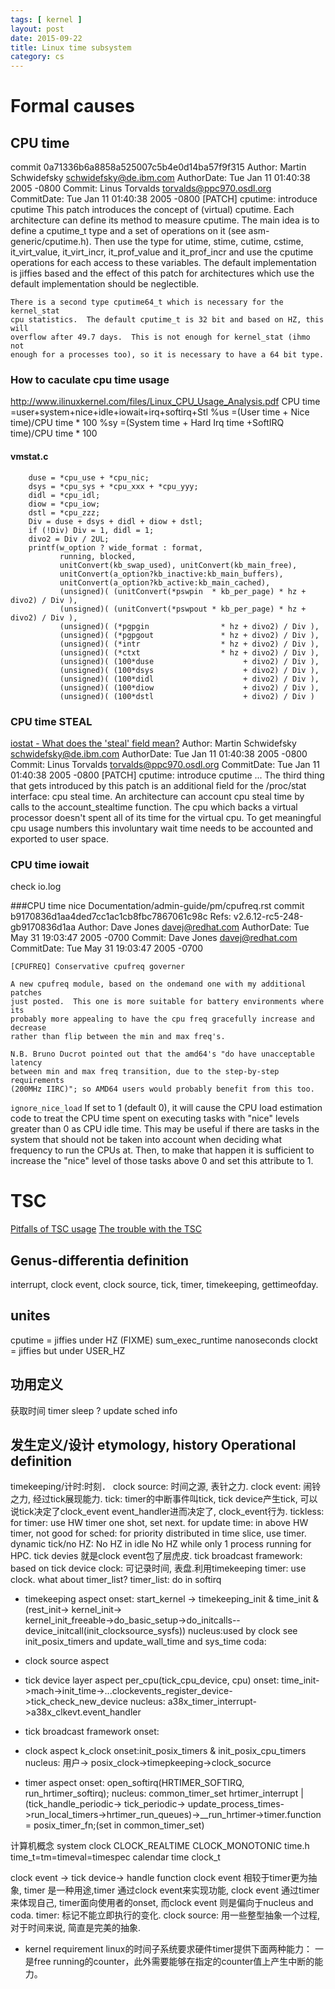 ```yaml
---
tags: [ kernel ] 
layout: post
date: 2015-09-22
title: Linux time subsystem
category: cs
---
```


# Formal causes
## CPU time

commit 0a71336b6a8858a525007c5b4e0d14ba57f9f315
Author:     Martin Schwidefsky <schwidefsky@de.ibm.com>
AuthorDate: Tue Jan 11 01:40:38 2005 -0800
Commit:     Linus Torvalds <torvalds@ppc970.osdl.org>
CommitDate: Tue Jan 11 01:40:38 2005 -0800
    [PATCH] cputime: introduce cputime
    This patch introduces the concept of (virtual) cputime.  Each architecture
    can define its method to measure cputime.  The main idea is to define a
    cputime_t type and a set of operations on it (see asm-generic/cputime.h).
    Then use the type for utime, stime, cutime, cstime, it_virt_value,
    it_virt_incr, it_prof_value and it_prof_incr and use the cputime operations
    for each access to these variables.  The default implementation is jiffies
    based and the effect of this patch for architectures which use the default
    implementation should be neglectible.

    There is a second type cputime64_t which is necessary for the kernel_stat
    cpu statistics.  The default cputime_t is 32 bit and based on HZ, this will
    overflow after 49.7 days.  This is not enough for kernel_stat (ihmo not
    enough for a processes too), so it is necessary to have a 64 bit type.
### How to caculate cpu time usage
http://www.ilinuxkernel.com/files/Linux_CPU_Usage_Analysis.pdf
CPU time =user+system+nice+idle+iowait+irq+softirq+Stl
%us =(User time + Nice time)/CPU time * 100
%sy =(System time + Hard Irq time +SoftIRQ time)/CPU time * 100
#### vmstat.c
        duse = *cpu_use + *cpu_nic;
        dsys = *cpu_sys + *cpu_xxx + *cpu_yyy;
        didl = *cpu_idl;
        diow = *cpu_iow;
        dstl = *cpu_zzz;
        Div = duse + dsys + didl + diow + dstl;
        if (!Div) Div = 1, didl = 1;
        divo2 = Div / 2UL;
        printf(w_option ? wide_format : format,
               running, blocked,
               unitConvert(kb_swap_used), unitConvert(kb_main_free),
               unitConvert(a_option?kb_inactive:kb_main_buffers),
               unitConvert(a_option?kb_active:kb_main_cached),
               (unsigned)( (unitConvert(*pswpin  * kb_per_page) * hz + divo2) / Div ),
               (unsigned)( (unitConvert(*pswpout * kb_per_page) * hz + divo2) / Div ),
               (unsigned)( (*pgpgin                * hz + divo2) / Div ),
               (unsigned)( (*pgpgout               * hz + divo2) / Div ),
               (unsigned)( (*intr                  * hz + divo2) / Div ),
               (unsigned)( (*ctxt                  * hz + divo2) / Div ),
               (unsigned)( (100*duse                    + divo2) / Div ),
               (unsigned)( (100*dsys                    + divo2) / Div ),
               (unsigned)( (100*didl                    + divo2) / Div ),
               (unsigned)( (100*diow                    + divo2) / Div ),
               (unsigned)( (100*dstl                    + divo2) / Div )


### CPU time STEAL 
[iostat - What does the 'steal' field mean?](https://unix.stackexchange.com/questions/264958/iostat-what-does-the-steal-field-mean)
Author:     Martin Schwidefsky <schwidefsky@de.ibm.com>
AuthorDate: Tue Jan 11 01:40:38 2005 -0800
Commit:     Linus Torvalds <torvalds@ppc970.osdl.org>
CommitDate: Tue Jan 11 01:40:38 2005 -0800
    [PATCH] cputime: introduce cputime
...
    The third thing that gets introduced by this patch is an additional field
    for the /proc/stat interface: cpu steal time.  An architecture can account
    cpu steal time by calls to the account_stealtime function.  The cpu which
    backs a virtual processor doesn't spent all of its time for the virtual
    cpu.  To get meaningful cpu usage numbers this involuntary wait time needs
    to be accounted and exported to user space.

### CPU time iowait
check io.log

###CPU time nice
Documentation/admin-guide/pm/cpufreq.rst
commit b9170836d1aa4ded7cc1ac1cb8fbc7867061c98c
Refs: v2.6.12-rc5-248-gb9170836d1aa
Author:     Dave Jones <davej@redhat.com>
AuthorDate: Tue May 31 19:03:47 2005 -0700
Commit:     Dave Jones <davej@redhat.com>
CommitDate: Tue May 31 19:03:47 2005 -0700

    [CPUFREQ] Conservative cpufreq governer

    A new cpufreq module, based on the ondemand one with my additional patches
    just posted.  This one is more suitable for battery environments where its
    probably more appealing to have the cpu freq gracefully increase and decrease
    rather than flip between the min and max freq's.

    N.B. Bruno Ducrot pointed out that the amd64's "do have unacceptable latency
    between min and max freq transition, due to the step-by-step requirements
    (200MHz IIRC)"; so AMD64 users would probably benefit from this too.

``ignore_nice_load``
        If set to 1 (default 0), it will cause the CPU load estimation code to
        treat the CPU time spent on executing tasks with "nice" levels greater
        than 0 as CPU idle time.
        This may be useful if there are tasks in the system that should not be
        taken into account when deciding what frequency to run the CPUs at. 
        Then, to make that happen it is sufficient to increase the "nice" level
        of those tasks above 0 and set this attribute to 1.


# TSC
[Pitfalls of TSC usage](http://oliveryang.net/2015/09/pitfalls-of-TSC-usage/)
[The trouble with the TSC](https://lwn.net/Articles/388188/)

## Genus-differentia definition
interrupt, clock event,  clock source, tick, timer, timekeeping, gettimeofday.

## unites
cputime = jiffies under HZ (FIXME)
sum_exec_runtime nanoseconds
clockt = jiffies but under USER_HZ

## 功用定义
获取时间
timer
sleep ?
update sched info

## 发生定义/设计   etymology, history Operational definition
timekeeping/计时:时刻．
clock source: 时间之源, 表针之力.
clock event: 闹铃之力, 经过tick展现能力.
tick: timer的中断事件叫tick, tick device产生tick, 可以说tick决定了clock_event event_handler进而决定了, clock_event行为.
tickless: 
for timer: use HW timer one shot, set next.
for update time: in above HW timer, not good 
for sched: for priority distributed in time slice, use timer.
dynamic tick/no HZ:
No HZ in idle 
No HZ while only 1 process running for HPC.
tick devies 就是clock event包了层虎皮.
tick broadcast framework:  based on tick device
clock: 可记录时间, 表盘.利用timekeeping
timer: use clock. what about timer_list?
timer_list: do in softirq
* timekeeping aspect
onset: start_kernel -> timekeeping_init & time_init &(rest_init-> kernel_init-> \
kernel_init_freeable->do_basic_setup->do_initcalls--device_initcall(init_clocksource_sysfs))
nucleus:used by clock see init_posix_timers and update_wall_time and sys_time
coda:

* clock source aspect

* tick device layer aspect
per_cpu(tick_cpu_device, cpu)
onset: time_init->mach->init_time->...clockevents_register_device->tick_check_new_device
nucleus: a38x_timer_interrupt->a38x_clkevt.event_handler

* tick broadcast framework
onset:

* clock aspect
k_clock
onset:init_posix_timers & init_posix_cpu_timers
nucleus: 用户-> posix_clock->timepkeeping->clock_socurce

* timer aspect
onset: open_softirq(HRTIMER_SOFTIRQ, run_hrtimer_softirq); 
nucleus: common_timer_set
hrtimer_interrupt | (tick_handle_periodic-> tick_periodic-> update_process_times->run_local_timers->hrtimer_run_queues)->__run_hrtimer->timer.function = posix_timer_fn;(set in common_timer_set)

计算机概念
system clock CLOCK_REALTIME CLOCK_MONOTONIC
time.h time_t=tm=timeval=timespec calendar time  clock_t

clock event -> tick device-> handle function
clock event 相较于timer更为抽象, timer 是一种用途,timer 通过clock event来实现功能, 
clock event 通过timer来体现自己, timer面向使用者的onset, 
而clock event 则是偏向于nucleus and coda.
timer: 标记不能立即执行的变化.
clock source: 用一些整型抽象一个过程, 对于时间来说, 简直是完美的抽象.
* kernel requirement
linux的时间子系统要求硬件timer提供下面两种能力：
一是free running的counter，此外需要能够在指定的counter值上产生中断的能力。
